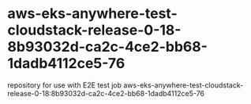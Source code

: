 # aws-eks-anywhere-test-cloudstack-release-0-18-8b93032d-ca2c-4ce2-bb68-1dadb4112ce5-76
repository for use with E2E test job aws-eks-anywhere-test-cloudstack-release-0-18:8b93032d-ca2c-4ce2-bb68-1dadb4112ce5-76
